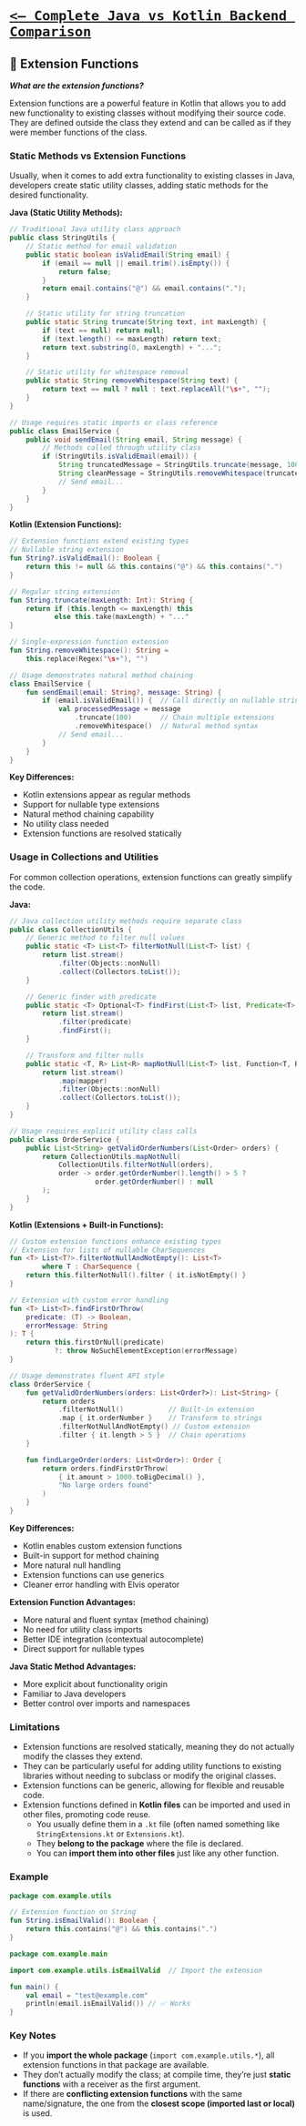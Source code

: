 # [`<— Complete Java vs Kotlin Backend Comparison`](../README.md)

## 🧪 Extension Functions

**_What are the extension functions?_**

Extension functions are a powerful feature in Kotlin that allows you to add new functionality to existing classes without modifying their source code. They are defined outside the class they extend and can be called as if they were member functions of the class.

### Static Methods vs Extension Functions

Usually, when it comes to add extra functionality to existing classes in Java, developers create static utility classes, adding static methods for the desired functionality.

**Java (Static Utility Methods):**

```java
// Traditional Java utility class approach
public class StringUtils {
    // Static method for email validation
    public static boolean isValidEmail(String email) {
        if (email == null || email.trim().isEmpty()) {
            return false;
        }
        return email.contains("@") && email.contains(".");
    }

    // Static utility for string truncation
    public static String truncate(String text, int maxLength) {
        if (text == null) return null;
        if (text.length() <= maxLength) return text;
        return text.substring(0, maxLength) + "...";
    }

    // Static utility for whitespace removal
    public static String removeWhitespace(String text) {
        return text == null ? null : text.replaceAll("\s+", "");
    }
}

// Usage requires static imports or class reference
public class EmailService {
    public void sendEmail(String email, String message) {
        // Methods called through utility class
        if (StringUtils.isValidEmail(email)) {
            String truncatedMessage = StringUtils.truncate(message, 100);
            String cleanMessage = StringUtils.removeWhitespace(truncatedMessage);
            // Send email...
        }
    }
}
```

**Kotlin (Extension Functions):**

```kotlin
// Extension functions extend existing types
// Nullable string extension
fun String?.isValidEmail(): Boolean {
    return this != null && this.contains("@") && this.contains(".")
}

// Regular string extension
fun String.truncate(maxLength: Int): String {
    return if (this.length <= maxLength) this
           else this.take(maxLength) + "..."
}

// Single-expression function extension
fun String.removeWhitespace(): String =
    this.replace(Regex("\s+"), "")

// Usage demonstrates natural method chaining
class EmailService {
    fun sendEmail(email: String?, message: String) {
        if (email.isValidEmail()) {  // Call directly on nullable string
            val processedMessage = message
                .truncate(100)       // Chain multiple extensions
                .removeWhitespace()  // Natural method syntax
            // Send email...
        }
    }
}
```

**Key Differences:**

- Kotlin extensions appear as regular methods
- Support for nullable type extensions
- Natural method chaining capability
- No utility class needed
- Extension functions are resolved statically

### Usage in Collections and Utilities

For common collection operations, extension functions can greatly simplify the code.

**Java:**

```java
// Java collection utility methods require separate class
public class CollectionUtils {
    // Generic method to filter null values
    public static <T> List<T> filterNotNull(List<T> list) {
        return list.stream()
            .filter(Objects::nonNull)
            .collect(Collectors.toList());
    }

    // Generic finder with predicate
    public static <T> Optional<T> findFirst(List<T> list, Predicate<T> predicate) {
        return list.stream()
            .filter(predicate)
            .findFirst();
    }

    // Transform and filter nulls
    public static <T, R> List<R> mapNotNull(List<T> list, Function<T, R> mapper) {
        return list.stream()
            .map(mapper)
            .filter(Objects::nonNull)
            .collect(Collectors.toList());
    }
}

// Usage requires explicit utility class calls
public class OrderService {
    public List<String> getValidOrderNumbers(List<Order> orders) {
        return CollectionUtils.mapNotNull(
            CollectionUtils.filterNotNull(orders),
            order -> order.getOrderNumber().length() > 5 ?
                     order.getOrderNumber() : null
        );
    }
}
```

**Kotlin (Extensions + Built-in Functions):**

```kotlin
// Custom extension functions enhance existing types
// Extension for lists of nullable CharSequences
fun <T> List<T?>.filterNotNullAndNotEmpty(): List<T>
        where T : CharSequence {
    return this.filterNotNull().filter { it.isNotEmpty() }
}

// Extension with custom error handling
fun <T> List<T>.findFirstOrThrow(
    predicate: (T) -> Boolean,
    errorMessage: String
): T {
    return this.firstOrNull(predicate)
           ?: throw NoSuchElementException(errorMessage)
}

// Usage demonstrates fluent API style
class OrderService {
    fun getValidOrderNumbers(orders: List<Order?>): List<String> {
        return orders
            .filterNotNull()           // Built-in extension
            .map { it.orderNumber }    // Transform to strings
            .filterNotNullAndNotEmpty() // Custom extension
            .filter { it.length > 5 }  // Chain operations
    }

    fun findLargeOrder(orders: List<Order>): Order {
        return orders.findFirstOrThrow(
            { it.amount > 1000.toBigDecimal() },
            "No large orders found"
        )
    }
}
```

**Key Differences:**

- Kotlin enables custom extension functions
- Built-in support for method chaining
- More natural null handling
- Extension functions can use generics
- Cleaner error handling with Elvis operator

**Extension Function Advantages:**

- More natural and fluent syntax (method chaining)
- No need for utility class imports
- Better IDE integration (contextual autocomplete)
- Direct support for nullable types

**Java Static Method Advantages:**

- More explicit about functionality origin
- Familiar to Java developers
- Better control over imports and namespaces

### Limitations

- Extension functions are resolved statically, meaning they do not actually modify the classes they extend.
- They can be particularly useful for adding utility functions to existing libraries without needing to subclass or modify the original classes.
- Extension functions can be generic, allowing for flexible and reusable code.
- Extension functions defined in **Kotlin files** can be imported and used in other files, promoting code reuse.
  - You usually define them in a `.kt` file (often named something like `StringExtensions.kt` or `Extensions.kt`).
  - They **belong to the package** where the file is declared.
  - You can **import them into other files** just like any other function.

### Example

```kotlin
package com.example.utils

// Extension function on String
fun String.isEmailValid(): Boolean {
    return this.contains("@") && this.contains(".")
}
```

```kotlin
package com.example.main

import com.example.utils.isEmailValid  // Import the extension

fun main() {
    val email = "test@example.com"
    println(email.isEmailValid()) // ✅ Works
}
```

### Key Notes

- If you **import the whole package** (`import com.example.utils.*`), all extension functions in that package are available.
- They don’t actually modify the class; at compile time, they’re just **static functions** with a receiver as the first argument.
- If there are **conflicting extension functions** with the same name/signature, the one from the **closest scope (imported last or local)** is used.

